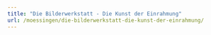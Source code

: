 ```yaml
---
title: "Die Bilderwerkstatt - Die Kunst der Einrahmung"
url: /moessingen/die-bilderwerkstatt-die-kunst-der-einrahmung/
---
```

